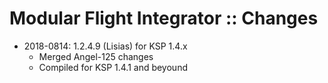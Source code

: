# Modular Flight Integrator :: Changes

* 2018-0814: 1.2.4.9 (Lisias) for KSP 1.4.x
	+ Merged Angel-125 changes
	+ Compiled for KSP 1.4.1 and beyound
